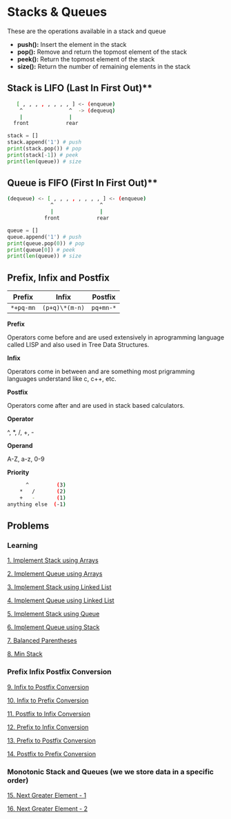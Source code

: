 # Stacks & Queues

These are the operations available in a stack and queue

- **push():** Insert the element in the stack
- **pop():** Remove and return the topmost element of the stack
- **peek():** Return the topmost element of the stack
- **size():** Return the number of remaining elements in the stack

## Stack is LIFO (Last In First Out)\*\*

```sh
   [ , , , , , , , , ] <- (enqueue)
    ^               ^  -> (dequeuq)
    |               |
  front            rear

```

```py
stack = []
stack.append('1') # push
print(stack.pop()) # pop
print(stack[-1]) # peek
print(len(queue)) # size
```

## Queue is FIFO (First In First Out)\*\*

```sh
(dequeue) <- [ , , , , , , , , ] <- (enqueue)
              ^               ^
              |               |
            front            rear

```

```py
queue = []
queue.append('1') # push
print(queue.pop(0)) # pop
print(queue[0]) # peek
print(len(queue)) # size
```

## Prefix, Infix and Postfix

|  Prefix   |     Infix      |  Postfix  |
| :-------: | :------------: | :-------: |
| `*+pq-mn` | `(p+q)\*(m-n)` | `pq+mn-*` |

**Prefix**

Operators come before and are used extensively in aprogramming language called LISP and also used in Tree Data Structures.

**Infix**

Operators come in between and are something most prigramming languages understand like c, c++, etc.

**Postfix**

Operators come after and are used in stack based calculators.

**Operator**

^, \*, /, +, -

**Operand**

A-Z, a-z, 0-9

**Priority**

```sh
      ^         (3)
    *   /       (2)
    +   -       (1)
anything else  (-1)
```

## Problems

### Learning

[1. Implement Stack using Arrays](1-implement-stack-using-arrays.md)

[2. Implement Queue using Arrays](1-implement-queue-using-arrays.md)

[3. Implement Stack using Linked List](3-implement-stack-using-linked-list.md)

[4. Implement Queue using Linked List](4-implement-queue-using-linked-list.md)

[5. Implement Stack using Queue](5-implement-stack-using-queue.md)

[6. Implement Queue using Stack](6-implement-queue-using-stack.md)

[7. Balanced Parentheses](7-balanced-parentheses.md)

[8. Min Stack](8-min-stack.md)

### Prefix Infix Postfix Conversion

[9. Infix to Postfix Conversion](9-infix-to-postfix.md)

[10. Infix to Prefix Conversion](10-infix-to-prefix.md)

[11. Postfix to Infix Conversion](11-postfix-to-infix.md)

[12. Prefix to Infix Conversion](12-prefix-to-infix.md)

[13. Prefix to Postfix Conversion](13-prefix-to-postfix.md)

[14. Postfix to Prefix Conversion](14-postfix-to-prefix.md)

### Monotonic Stack and Queues (we we store data in a specific order)

[15. Next Greater Element - 1](15-next-greater-element-1.md)

[16. Next Greater Element - 2](16-next-greater-element-2.md)
